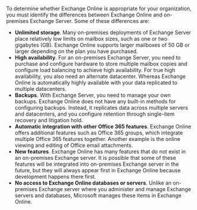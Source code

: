 To determine whether Exchange Online is appropriate for your organization, you must identify the differences between Exchange Online and on-premises Exchange Server. Some of these 
differences are:

- **Unlimited storage**. Many on-premises deployments of Exchange Server place relatively low limits on mailbox sizes, such as one or two gigabytes (GB). Exchange Online supports larger mailboxes of 50 GB or larger depending on the plan you have purchased.
- **High availability**. For an on-premises Exchange Server, you need to purchase and configure hardware to store multiple mailbox copies and configure load balancing to achieve high availability. For true high availability, you also need an alternate datacenter. Whereas Exchange Online is automatically highly available with your data replicated to multiple datacenters.
- **Backups**. With Exchange Server, you need to manage your own backups. Exchange Online does not have any built-in methods for configuring backups. Instead, it replicates data across multiple servers and datacenters, and you configure retention through single-item recovery and litigation hold.    
- **Automatic integration with other Office 365 features**. Exchange Online offers additional features such as Office 365 groups, which integrate multiple Office 365 features together. Another example is the online viewing and editing of Office email attachments.
- **New features**. Exchange Online has many features that do not exist in an on-premises Exchange server. It is possible that some of these features will be integrated into on-premises Exchange server in the future, but they will always appear first in Exchange Online because development happens there first.
- **No access to Exchange Online databases or servers**. Unlike an on-premises Exchange server where you administer and manage Exchange servers and databases, Microsoft manages these items in Exchange Online.